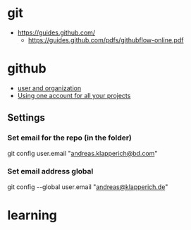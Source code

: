 # git

* https://guides.github.com/
  * https://guides.github.com/pdfs/githubflow-online.pdf

# github

* [user and organization](https://help.github.com/articles/differences-between-user-and-organization-accounts/)
* [Using one account for all your projects](https://github.community/t5/Support-Protips/Using-one-account-for-all-your-projects/ba-p/5509)

## Settings

### Set email for the repo (in the folder)
git config user.email "andreas.klapperich@bd.com"

### Set email address global
git config --global user.email "andreas@klapperich.de"


# learning

